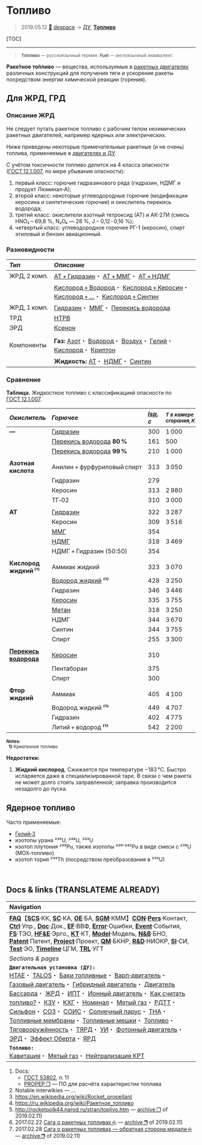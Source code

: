 # Топливо
> 2019.05.12 [🚀](../index/index.md) [despace](index.md) → [ДУ](ps.md), **[Топливо](fuel.md)**

[TOC]

---

> <small>**Топливо** — русскоязычный термин. **Fuel** — англоязычный эквивалент.</small>

**Раке́тное то́пливо** — вещества, используемые в [ракетных двигателях](ps.md) различных конструкций для получения тяги и ускорения ракеты посредством энергии химической реакции (горения).



## Для ЖРД, ГРД

### Описание ЖРД
Не следует путать ракетное топливо с рабочим телом нехимических ракетных двигателей, например ядерных или электрических.

Ниже приведены некоторые примечательные ракетные (и не очень) топлива, применяемые в [двигателях и ДУ](ps.md).

С учётом токсичности топливо делится на 4 класса опасности ([ГОСТ 12.1.007](гост_12_1_007.md), по мере убывания опасности):

   1. первый класс: горючие гидразинового ряда (гидразин, НДМГ и продукт Люминал‑А);
   1. второй класс: некоторые углеводородные горючие (модификации керосина и синтетические горючие) и окислитель перекись водорода;
   1. третий класс: окислители азотный тетроксид (АТ) и АК-27И (смесь HNO₃ – 69,8 %, N₂O₄ — 28 %, J – 0,12 ‑ 0,16 %);
   1. четвертый класс: углеводородное горючее РГ-1 (керосин), спирт этиловый и бензин авиационный.



### Разновидности
|*Тип*|*Описание*|
|:--|:--|
|ЖРД, 2 комп.|[АТ + Гидразин](at_plus.md)・ [АТ + ММГ](at_plus.md)・ [АТ + НДМГ](at_plus.md)|
| |[Кислород + Водород](o_plus.md)・ [Кислород + Керосин](o_plus.md)・ [Кислород + …](o_plus.md)・ [Кислород + Синтин](o_plus.md)|
|ЖРД, 1 комп.|[Гидразин](гидразин.md)・ [ММГ](mmh.md)・ [Перекись водорода](h_peroxide.md)|
|ТРД|[HTPB](htpb.md)|
|ЭРД|[Ксенон](ксенон.md)|
| | |
|Компоненты|**Газ:** [Азот](азот.md)・ [Водород](водород.md)・ [Воздух](воздух.md)・ [Гелий](гелий.md)・ [Кислород](кислород.md)・ [Криптон](криптон.md)|
| |**Жидкость:** [АТ](at.md)・ [НДМГ](udmh.md)・ [Синтин](syntin.md)|



### Сравнение
**Таблица.** Жидкостное топливо с классификацией опасности по [ГОСТ 12.1.007](гост_12_1_007.md).

|*Окислитель*|*Горючее*|*[Isp](isp.md), с*|<small>*Т в камере<br> сгорания, К*|<small>*Плотность,<br> ㎏/m³*<small>|<small>*Класс<br> опасн.*|
|:--|:--|:--|:--|:--|:--|
|**—**|[Гидразин](гидразин.md)|300|1 000|1 010|1|
| |[Перекись водорода](h_peroxide.md) **80 %**|161|500|1 350|2|
| |[Перекись водорода](h_peroxide.md) **99 %**|210|1 000|1 448|2|
| | | | | | |
|**Азотная кислота**|Анилин + фурфуриловый спирт|313|3 050| |1|
| |Гидразин|279| |1 254|1|
| |Керосин|313|2 980| |1|
| |ТГ‑02|310|3 000| |1|
| | | | | | |
|**АТ**|[Гидразин](at_plus.md)|322|3 287|1 228|1|
| |Керосин|309|3 516|1 269|2|
| |[ММГ](at_plus.md)|354| | |1|
| |[НДМГ](at_plus.md)|318|3 469|1 185|1|
| |НДМГ + Гидразин (50:50)|354| | |1|
| | | | | | |
|**Кислород жидкий ⁽¹⁾**|Аммиак жидкий|323|3 070|839|—|
| |[Водород жидкий](o_plus.md) **⁽¹⁾**|428|3 250|315|—|
| |Гидразин|346|3 446|1 071|1|
| |[Керосин](o_plus.md)|335|3 755|1 036|2|
| |[Метан](o_plus.md)|318|3 250| |—|
| |НДМГ|344|3 670|991|1|
| |Синтин|344|3 755| |2|
| |Спирт|255|3 300| |4|
| | | | | | |
|**[Перекись водорода](h_peroxide.md)**|[Керосин](первод_плюс.md)|310| | |2|
| |Пентаборан|375| | |1|
| |Спирт|300| | |2|
| | | | | | |
|**Фтор жидкий**|Аммиак|405|4 100| |1|
| |Водород жидкий **⁽¹⁾**|449|4 707|621|1|
| |Гидразин|402|4 775|1 314|1|
| |Литий + водород **⁽¹⁾**|542|2 200| |1|

<small>**Notes:**<br>    **1)** Криогенное топливо</small>

**Недостатки:**

   1. **Жидкий кислород**. Сжижается при температуре −183 ℃. Быстро испаряется даже в специализированной таре. В связи с чем ракета не может долго стоять заправленной; заправка производится незадолго до пуска.



## Ядерное топливо
Часто применяемые:

   - [Гелий‑3](helium3.md)
   - изотопы урана ²³⁵U, ²³⁸U, ²³³U
   - изотоп плутония ²³⁹Pu, также изотопы ²³⁹⁻²⁴²Pu в виде смеси с ²³⁸U (MOX‑топливо)
   - изотоп тория ²³²Th (посредством преобразования в ²³³U)



<p style="page-break-after:always"> </p>

## Docs & links (TRANSLATEME ALREADY)
|Navigation|
|:--|
|**[FAQ](faq.md)**【**[SCS](scs.md)**·КК, **[SC](sc.md)**·КА, **[OE](oe.md)**·БА, **[SGM](sgm.md)**·КММ】**[CON](contact.md)·[Pers](person.md)**·Контакт, **[Ctrl](control.md)**·Упр., **[Doc](doc.md)**·Док., **[EF](ef.md)**·ВВФ, **[Error](error.md)**·Ошибки, **[Event](event.md)**·События, **[FS](fs.md)**·ТЭО, **[HF&E](hfe.md)**·Эрго., **[KT](kt.md)**·КТ, **[Model](model.md)**·Модель, **[N&B](nnb.md)**·БНО, **[Patent](патент.md)**·Патент, **[Project](project.md)**·Проект, **[QM](qm.md)**·БКНР, **[R&D](rnd.md)**·НИОКР, **[SI](si.md)**·СИ, **[Test](test.md)**·ЭО, **[Timeline](timeline.md)**·ЦГМ, **[TRL](trl.md)**·УГТ|
|*Sections & pages*|
|**`Двигательная установка (ДУ):`**<br> [HTAE](htae.md)・ [TALOS](talos.md)・ [Баки топливные](fuel_tank.md)・ [Варп‑двигатель](warp_drive.md)・ [Газовый двигатель](cgt.md)・ [Гибридный двигатель](гбрд.md)・ [Двигатель Бассарда](bussard_ramjet.md)・ [ЖРД](lpr.md)・ [ИПТ](ing.md)・ [Ионный двигатель](иод.md)・ [Как считать топливо?](si.md)・ [КЗУ](cinu.md)・ [КХГ](cgs.md)・ [Номинал](nominal.md)・ [Мятый газ](exhsteam.md)・ [РДТТ](spr.md)・ [Сильфон](сильфон.md)・ [СОЗ](соз.md)・ [СОИС](соис.md)・ [Солнечный парус](солнечный_парус.md)・ [ТНА](turbopump.md)・ [Топливные мембраны](топливные_мембраны.md)・ [Топливные мешки](топливные_мешки.md)・ [Топливо](fuel.md)・ [Тяговооружённость](ttwr.md)・ [ТЯРД](тярд.md)・ [УИ](isp.md)・ [Фотонный двигатель](фотонный_двигатель.md)・ [ЭРД](epsp.md)・ [Эффект Оберта](oberth_eff.md)・ [ЯРД](ntr.md)|
|**`Топливо:`**<br> [Кавитация](cavitation.md)・ [Мятый газ](exhsteam.md)・ [Нейтрализация КРТ](нейтрализация_крт.md)|

   1. Docs:
      - [ГОСТ 53802](гост_53802.md), п. 11
      - [PROPEP ❐](f/doc/propep.7z) — ПО для расчёта характеристик топлива
   1. Notable interwikies — …
   1. <https://en.wikipedia.org/wiki/Rocket_propellant>
   1. <https://ru.wikipedia.org/wiki/Ракетное_топливо>
   1. <http://rocketpolk44.narod.ru/stran/toplivo.htm> — [archive ❐](f/archive/rocketpolk44_narodru_stran_toplivo.pdf) of 2019.02.11)
   1. 2017.02.22 [Сага о ракетных топливах ⎆](https://habr.com/ru/post/401795/) — [archive ❐](f/archive/20170222_1.pdf) of 2019.02.11)
   1. 2017.02.28 [Сага о ракетных топливах — обратная сторона медали ⎆](https://habr.com/ru/post/401927/) — [archive ❐](f/archive/20170228_1.pdf) of 2019.02.11)
